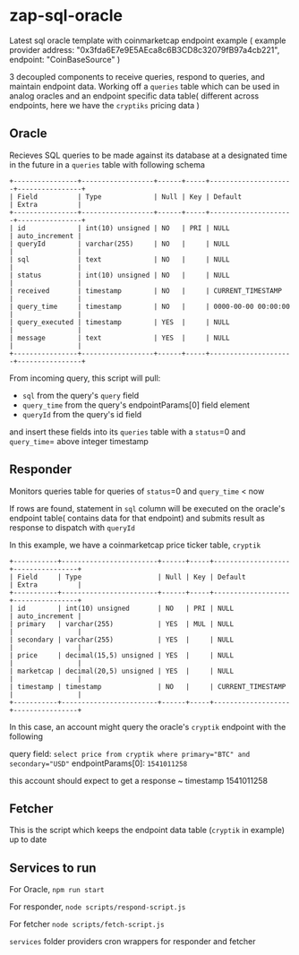 # zap-sql-oracle
Latest sql oracle template with coinmarketcap endpoint example 
( example provider address: "0x3fda6E7e9E5AEca8c6B3CD8c32079fB97a4cb221", endpoint: "CoinBaseSource" )

3 decoupled components to receive queries, respond to queries, and maintain endpoint data.
Working off a `queries` table which can be used in analog oracles and an endpoint specific data table( different across endpoints, here we have the `cryptiks` pricing data )


## Oracle

Recieves SQL queries to be made against its database at a designated time in the future in a `queries` table with following schema
```
+----------------+------------------+------+-----+---------------------+----------------+
| Field          | Type             | Null | Key | Default             | Extra          |
+----------------+------------------+------+-----+---------------------+----------------+
| id             | int(10) unsigned | NO   | PRI | NULL                | auto_increment |
| queryId        | varchar(255)     | NO   |     | NULL                |                |
| sql            | text             | NO   |     | NULL                |                |
| status         | int(10) unsigned | NO   |     | NULL                |                |
| received       | timestamp        | NO   |     | CURRENT_TIMESTAMP   |                |
| query_time     | timestamp        | NO   |     | 0000-00-00 00:00:00 |                |
| query_executed | timestamp        | YES  |     | NULL                |                |
| message        | text             | YES  |     | NULL                |                |
+----------------+------------------+------+-----+---------------------+----------------+
```
From incoming query, this script will pull:
- `sql` from the query's `query` field
- `query_time` from the query's endpointParams[0] field element
- `queryId` from the query's id field
    
and insert these fields into its `queries` table with a `status`=0 and `query_time`= above integer timestamp

## Responder

Monitors queries table for queries of `status`=0 and `query_time` < now

If rows are found, statement in `sql` column will be executed on the oracle's endpoint table( contains data for that endpoint)
and submits result as response to dispatch with `queryId`

In this example, we have a coinmarketcap price ticker table, `cryptik`
````
+-----------+------------------------+------+-----+-------------------+----------------+
| Field     | Type                   | Null | Key | Default           | Extra          |
+-----------+------------------------+------+-----+-------------------+----------------+
| id        | int(10) unsigned       | NO   | PRI | NULL              | auto_increment |
| primary   | varchar(255)           | YES  | MUL | NULL              |                |
| secondary | varchar(255)           | YES  |     | NULL              |                |
| price     | decimal(15,5) unsigned | YES  |     | NULL              |                |
| marketcap | decimal(20,5) unsigned | YES  |     | NULL              |                |
| timestamp | timestamp              | NO   |     | CURRENT_TIMESTAMP |                |
+-----------+------------------------+------+-----+-------------------+----------------+
````
In this case, an account might query the oracle's `cryptik` endpoint with the following

query field: `select price from cryptik where primary="BTC" and secondary="USD"`
endpointParams[0]: `1541011258`

this account should expect to get a response ~ timestamp 1541011258

## Fetcher
This is the script which keeps the endpoint data table (`cryptik` in example) up to date

## Services to run

For Oracle, `npm run start`

For responder, `node scripts/respond-script.js`

For fetcher `node scripts/fetch-script.js`

`services` folder providers cron wrappers for responder and fetcher

